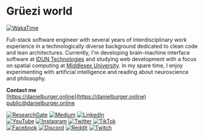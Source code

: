 # Grüezi world

[![WakaTime](https://wakatime.com/badge/user/4ffe7ebe-8b8e-4af2-a5f8-d3cd028f3726.svg)](https://wakatime.com/@danburonline)</br>

Full-stack software engineer with several years of interdisciplinary work experience in a technologically diverse background dedicated to clean code and lean architectures. Currently, I'm developing brain-machine interface software at [IDUN Technologies](https://iduntechnologies.ch) and studying web development with a focus on spatial computing at [Middlesex University](https://www.mdx.ac.uk). In my spare time, I enjoy experimenting with artificial intelligence and reading about neuroscience and philosophy.

**Contact me**</br>
[https://danielburger.online](https://danielburger.online) </br>
[public@danielburger.online](mailto:public@danielburger.online)

[![ResearchGate](https://img.shields.io/badge/Research_Gate-00CCBB.svg?&style=for-the-badge&logo=ResearchGate&logoColor=white)](https://www.researchgate.net/profile/Daniel_Burger10)
[![Medium](https://img.shields.io/badge/Medium-12100E?style=for-the-badge&logo=medium&logoColor=white)](https://medium.com/@danburonline)
[![LinkedIn](https://img.shields.io/badge/LinkedIn-0077B5?style=for-the-badge&logo=linkedin&logoColor=white)](https://linkedin.com/in/danburonline)
</br>
[![YouTube](https://img.shields.io/badge/YouTube-FF0000?style=for-the-badge&logo=youtube&logoColor=white)](https://youtube.com/c/DanielBurgerOnline)
[![Instagram](https://img.shields.io/badge/Instagram-E4405F?style=for-the-badge&logo=instagram&logoColor=white)](https://instagram.com/danburonline)
[![Twitter](https://img.shields.io/badge/Twitter-1DA1F2?style=for-the-badge&logo=twitter&logoColor=white)](https://twitter.com/danburonline)
[![TikTok](https://img.shields.io/badge/TikTok-000000?style=for-the-badge&logo=tiktok&logoColor=white)](https://tiktok.com/@danburonline)
</br>
[![Facebook](https://img.shields.io/badge/Facebook-1877F2?style=for-the-badge&logo=facebook&logoColor=white)](https://facebook.com/danburonline)
[![Discord](https://img.shields.io/badge/Discord-7289DA?style=for-the-badge&logo=discord&logoColor=white)](https://discord.com/users/372798921937780746)
[![Reddit](https://img.shields.io/badge/Reddit-FF4500?style=for-the-badge&logo=reddit&logoColor=white)](https://reddit.com/user/danburonline)
[![Twitch](https://img.shields.io/badge/Twitch-9146FF?style=for-the-badge&logo=twitch&logoColor=white)](https://twitch.tv/danburonline)

